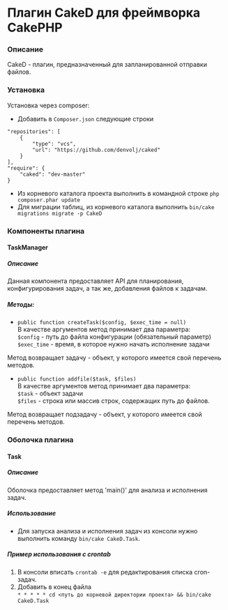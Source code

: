 # Плагин CakeD для фреймворка CakePHP
### Описание
CakeD - плагин, предназначенный для запланированной отправки файлов.

### Установка
Установка через composer:
- Добавить в `Composer.json` следующие строки

```
"repositories": [
    {
        "type": "vcs",
        "url": "https://github.com/denvolj/caked"
    }
],
"require": {
	"caked": "dev-master"
}
```
- Из корневого каталога проекта выполнить в командной строке `php composer.phar update`
- Для миграции таблиц, из корневого каталога выполнить `bin/cake migrations migrate -p CakeD`

### Компоненты плагина
#### TaskManager
##### Описание
Данная компонента предоставляет API для планирования, конфигурирования задач, а так же, добавления файлов к задачам.

##### Методы:
- `public function createTask($config, $exec_time = null)`<br>
В качестве аргументов метод принимает два параметра:<br>
`$config` - путь до файла конфигурации (обязательный параметр)<br>
`$exec_time` - время, в которое нужно начать исполнение задачи

Метод возвращает задачу - объект, у которого имеется свой перечень методов.

- `public function addfile($task, $files)`<br>
В качестве аргументов метод принимает два параметра:<br>
`$task` - объект задачи<br>
`$files` - строка или массив строк, содержащих путь до файлов.

Метод возвращает подзадачу - объект, у которого имеется свой перечень методов.

### Оболочка плагина
#### Task
##### Описание
Оболочка предоставляет метод 'main()' для анализа и исполнения задач.

##### Использование
- Для запуска анализа и исполнения задач из консоли нужно выполнить команду `bin/cake CakeD.Task`.

##### Пример использования с crontab
1) В консоли вписать `crontab -e` для редактирования списка cron-задач.<br>
2) Добавить в конец файла <br>
`* * * * * cd <путь до корневой директории проекта> && bin/cake CakeD.Task`
